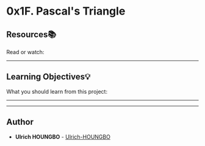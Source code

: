 # 0x1F. Pascal's Triangle

## Resources:books:
Read or watch:

---
## Learning Objectives:bulb:
What you should learn from this project:

---
---

## Author
* **Ulrich HOUNGBO** - [Ulrich-HOUNGBO](https://github.com/Ulrich-HOUNGBO)